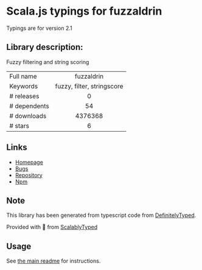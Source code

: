 
# Scala.js typings for fuzzaldrin

Typings are for version 2.1

## Library description:
Fuzzy filtering and string scoring

|                    |                 |
| ------------------ | :-------------: |
| Full name          | fuzzaldrin |
| Keywords           | fuzzy, filter, stringscore |
| # releases         | 0 |
| # dependents       | 54 |
| # downloads        | 4376368 |
| # stars            | 6 |

## Links
- [Homepage](https://github.com/atom/fuzzaldrin#readme)
- [Bugs](https://github.com/atom/fuzzaldrin/issues)
- [Repository](https://github.com/atom/fuzzaldrin)
- [Npm](https://www.npmjs.com/package/fuzzaldrin)
    


## Note
This library has been generated from typescript code from [DefinitelyTyped](https://definitelytyped.org).

Provided with :purple_heart: from [ScalablyTyped](https://github.com/oyvindberg/ScalablyTyped)

## Usage
See [the main readme](../../readme.md) for instructions.


